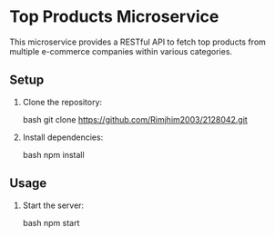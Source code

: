 # Top Products Microservice

This microservice provides a RESTful API to fetch top products from multiple e-commerce companies within various categories.

## Setup

1. Clone the repository:

   bash
   git clone https://github.com/Rimjhim2003/2128042.git

2. Install dependencies:

    bash
    npm install
    

## Usage

1. Start the server:

    bash
    npm start
    ```
